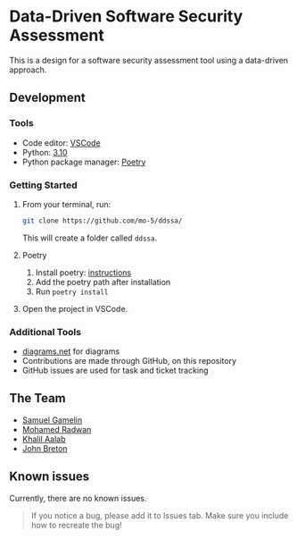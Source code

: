 # Data-Driven Software Security Assessment

This is a design for a software security assessment tool using a data-driven approach.

## Development

### Tools

- Code editor: [VSCode](https://code.visualstudio.com/)
- Python: [3.10](https://www.python.org/downloads/)
- Python package manager: [Poetry](https://www.python-poetry.org/)

### Getting Started

1. From your terminal, run:

   ```bash
   git clone https://github.com/mo-5/ddssa/
   ```

   This will create a folder called `ddssa`.

2. Poetry

   1. Install poetry: [instructions](https://python-poetry.org/docs/#installation)
   2. Add the poetry path after installation
   3. Run `poetry install`

3. Open the project in VSCode.

### Additional Tools

- [diagrams.net](https://app.diagrams.net/) for diagrams
- Contributions are made through GitHub, on this repository
- GitHub issues are used for task and ticket tracking

## The Team

- [Samuel Gamelin](https://github.com/samuel-gamelin)
- [Mohamed Radwan](https://github.com/mo-5)
- [Khalil Aalab](https://github.com/KhalilAalab)
- [John Breton](https://github.com/john-breton)

## Known issues

Currently, there are no known issues.

> If you notice a bug, please add it to Issues tab. Make sure you include how to recreate the bug!
